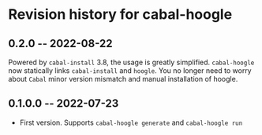 # Revision history for cabal-hoogle

## 0.2.0 -- 2022-08-22

Powered by `cabal-install` 3.8, the usage is greatly simplified. `cabal-hoogle`
now statically links `cabal-install` and `hoogle`. You no longer need to worry about
`Cabal` minor version mismatch and manual installation of hoogle.

## 0.1.0.0 -- 2022-07-23

* First version. Supports `cabal-hoogle generate` and `cabal-hoogle run`
